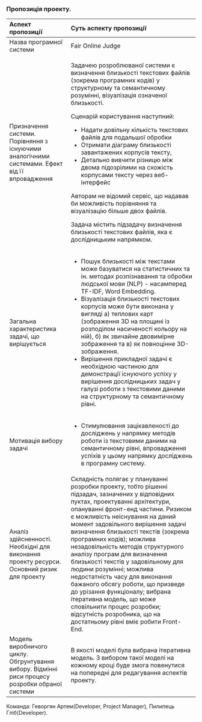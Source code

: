 ### Пропозиція проекту.
Аспект пропозиції | Суть аспекту пропозиції
:---              | :---
Назва програмної системи | Fair Online Judge
Призначення системи. Порівняння з існуючими аналогічними системами. Ефект від її впровадження | <p>Задачею розроблюваної системи є визначення близькості текстових файлів (зокрема програмних кодів) у структурному та семантичному розумінні, візуалізація означеної близькості.</p><p>Сценарій користування наступний: <ul><li>Надати довільну кількість текстових файлів для подальшої обробки</li><li>Отримати діаграму близькості завантажених корпусів тексту,</li><li>Детально вивчити різницю між двома підозрілими на схожість корпусами тексту через веб-інтерфейс</li></ul></p></p>Авторам не відомий сервіс, що надавав би можливість порівняння та візуалізацію більше двох файлів.</p><p>Задача містить підзадачу визначення близькості текстових файлів, яка є дослідницьким напрямком.</p>
Загальна характеристика задачі, що вирішується |<ul><li>Пошук близькості між текстами може базуватися на статистичних та ін. методах розпізнавання та обробки людської мови (NLP) - насамперед TF-IDF, Word Embedding.</li><li>Візуалізація близькості текстових корпусів може бути виконана у вигляді а) теплових карт (зображення 3D на площині із розподілом насиченості кольору на ній), б) як звичайне двовимірне зображення та в) як повноцінне 3D-зображення.</li><li>Вирішення прикладної задачі є необхідною частиною для демонстрації існуючого успіху у вирішення дослідницьких задач у галузі роботи з текстовими даними на структурному та семантичному рівні.</li></ul>
Мотивація вибору задачі |<ul><li>Стимулювання зацікавленості до досліджень у напрямку методів роботи із текстовими даними на семантичному рівні, впровадження успіхів у цьому напрямку досліджень в програмну систему.</li></ul>
Аналіз здійсненності. Необхідні для виконання проекту ресурси. Основний ризик для проекту | Складність полягає у плануванні розробки проекту, тобто рішенні підзадач, зазначених у відповідних пуктах, проектуванні архітектури, опануванні фронт-енд частини. Ризиком є можливість неіснування на даний момент задовільного вирішення задачі визначення близькості текстів (зокрема програмних кодів); можлива незадовільність методів структурного аналізу програм для визначення близькості текстів у задовільному для людини розумінні; можлива недостатність часу для виконання бажаного обсягу роботи, що призведе до урізання функціоналу; вибрана ітеративна модель, що може сповільнити процес розробки; відсутність розробника, що на достатньому рівні вміє робити Front-End.
Модель виробничого циклу. Обгрунтування вибору. Відмінні риси процесу розробки обраної системи | В якості моделі була вибрана ітеративна модель. З вибором такої моделі на кожному кроці буде змога повенутися на попередні для редагування аспектів проекту.

Команда: Геворгян Артем(Developer, Project Manager), Пилипець Гліб(Developer).
